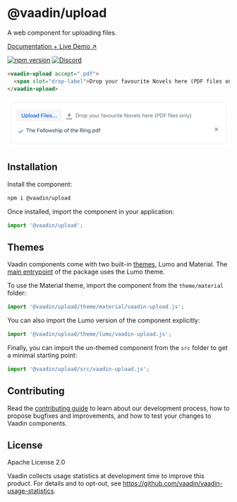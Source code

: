 # @vaadin/upload

A web component for uploading files.

[Documentation + Live Demo ↗](https://vaadin.com/docs/latest/ds/components/upload)

[![npm version](https://badgen.net/npm/v/@vaadin/upload)](https://www.npmjs.com/package/@vaadin/upload)
[![Discord](https://img.shields.io/discord/732335336448852018?label=discord)](https://discord.gg/PHmkCKC)

```html
<vaadin-upload accept=".pdf">
  <span slot="drop-label">Drop your favourite Novels here (PDF files only)</span>
</vaadin-upload>
```

[<img src="https://raw.githubusercontent.com/vaadin/web-components/master/packages/upload/screenshot.png" width="656" alt="Screenshot of vaadin-upload">](https://vaadin.com/docs/latest/ds/components/upload)

## Installation

Install the component:

```sh
npm i @vaadin/upload
```

Once installed, import the component in your application:

```js
import '@vaadin/upload';
```

## Themes

Vaadin components come with two built-in [themes](https://vaadin.com/docs/latest/ds/customization/using-themes), Lumo
and Material.
The [main entrypoint](https://github.com/vaadin/web-components/blob/master/packages/upload/vaadin-upload.js) of the
package uses the Lumo theme.

To use the Material theme, import the component from the `theme/material` folder:

```js
import '@vaadin/upload/theme/material/vaadin-upload.js';
```

You can also import the Lumo version of the component explicitly:

```js
import '@vaadin/upload/theme/lumo/vaadin-upload.js';
```

Finally, you can import the un-themed component from the `src` folder to get a minimal starting point:

```js
import '@vaadin/upload/src/vaadin-upload.js';
```

## Contributing

Read the [contributing guide](https://vaadin.com/docs/latest/guide/contributing/overview) to learn about our development
process, how to propose bugfixes and improvements, and how to test your changes to Vaadin components.

## License

Apache License 2.0

Vaadin collects usage statistics at development time to improve this product.
For details and to opt-out, see https://github.com/vaadin/vaadin-usage-statistics.
